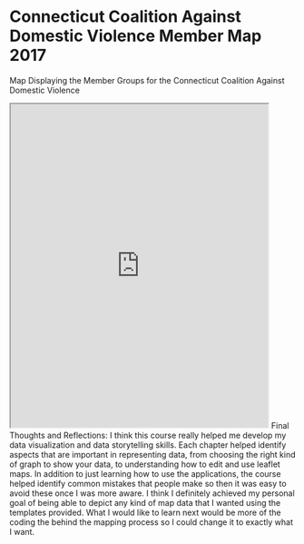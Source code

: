 # Connecticut Coalition Against Domestic Violence Member Map 2017
Map Displaying the Member Groups for the Connecticut Coalition Against Domestic Violence
<iframe src="https://aniaaliev.github.io/leaflet-map-polygon-hover/" width="90%" height="570"></iframe>
Final Thoughts and Reflections: 
I think this course really helped me develop my data visualization and data storytelling skills. Each chapter helped identify aspects that are important in representing data, from choosing the right kind of graph to show your data, to understanding how to edit and use leaflet maps. In addition to just learning how to use the applications, the course helped identify common mistakes that people make so then it was easy to avoid these once I was more aware. I think I definitely achieved my personal goal of being able to depict any kind of map data that I wanted using the templates provided. What I would like to learn next would be more of the coding the behind the mapping process so I could change it to exactly what I want. 

